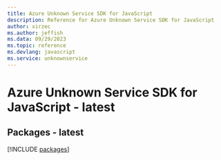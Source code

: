 ```yaml
---
title: Azure Unknown Service SDK for JavaScript
description: Reference for Azure Unknown Service SDK for JavaScript
author: xirzec
ms.author: jeffish
ms.data: 09/29/2023
ms.topic: reference
ms.devlang: javascript
ms.service: unknownservice
---
```

# Azure Unknown Service SDK for JavaScript - latest
## Packages - latest
[!INCLUDE [packages](unknown-service-index.md)]